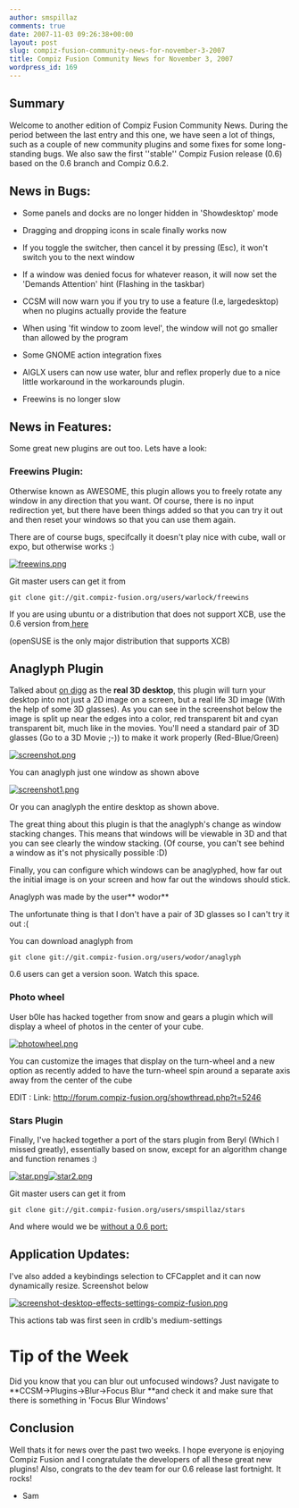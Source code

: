 ```yaml
---
author: smspillaz
comments: true
date: 2007-11-03 09:26:38+00:00
layout: post
slug: compiz-fusion-community-news-for-november-3-2007
title: Compiz Fusion Community News for November 3, 2007
wordpress_id: 169
---
```





## Summary


Welcome to another edition of Compiz Fusion Community News. During the period between the last entry and this one, we have seen a lot of things, such as a couple of new community plugins and some fixes for some long-standing bugs. We also saw the first ''stable'' Compiz Fusion release (0.6) based on the 0.6 branch and Compiz 0.6.2.


## News in Bugs:





	
  * Some panels and docks are no longer hidden in 'Showdesktop' mode

	
  * Dragging and dropping icons in scale finally works now

	
  * If you toggle the switcher, then cancel it by pressing  (Esc), it won't switch you to the next window

	
  * If a window was denied focus for whatever reason, it will now set the 'Demands Attention' hint (Flashing in the taskbar)

	
  * CCSM will now warn you if you try to use a feature (I.e, largedesktop) when no plugins actually provide the feature

	
  * When using 'fit window to zoom level', the window will not go smaller than allowed by the program

	
  * Some GNOME action integration fixes

	
  * AIGLX users can now use water, blur and reflex properly due to a nice little workaround in the workarounds plugin.

	
  * Freewins is no longer slow




## News in Features:


Some great new plugins are out too. Lets have a look:


### Freewins Plugin:


Otherwise known as AWESOME, this plugin allows you to freely rotate any window in any direction that you want. Of course, there is no input redirection yet, but there have been things added so that you can try it out and then reset your windows so that you can use them again.

There are of course bugs, specifcally it doesn't play nice with cube, wall or expo, but otherwise works :)

[![freewins.png](http://smspillaz.files.wordpress.com/2007/10/freewins.png)](http://smspillaz.files.wordpress.com/2007/10/freewins.png)

Git master users can get it from

    
    git clone git://git.compiz-fusion.org/users/warlock/freewins


If you are using ubuntu or a distribution that does not support XCB, use the 0.6 version from[ ](http://smspillaz.googlepages.com/freewins-0.3-0.6.zip)[here ](http://smspillaz.googlepages.com/freewins-0.3-0.6)

(openSUSE is the only major distribution that supports XCB)


## Anaglyph Plugin


Talked about [on digg](http://dev.compiz-fusion.org/~cyberorg/2007/11/01/introducing-the-real-3d-compiz/) as the **real 3D desktop**, this plugin will turn your desktop into not just a 2D image on a screen, but a real life 3D image (With the help of some 3D glasses). As you can see in the screenshot below the image is split up near the edges into a color, red transparent bit and cyan transparent bit, much like in the movies. You'll need a standard pair of 3D glasses (Go to a 3D Movie ;-)) to make it work properly (Red-Blue/Green)

[![screenshot.png](http://smspillaz.files.wordpress.com/2007/11/screenshot.png)](http://smspillaz.files.wordpress.com/2007/11/screenshot.png)

You can anaglyph just one window as shown above

[![screenshot1.png](http://smspillaz.files.wordpress.com/2007/11/screenshot1.png)](http://smspillaz.files.wordpress.com/2007/11/screenshot1.png)

Or you can anaglyph the entire desktop as shown above.

The great thing about this plugin is that the anaglyph's change as window stacking changes. This means that windows will be viewable in 3D and that you can see clearly the window stacking. (Of course, you can't see behind a window as it's not physically possible :D)

Finally, you can configure which windows can be anaglyphed, how far out the initial image is on your screen and how far out the windows should  stick.

Anaglyph was made by the user** wodor**

The unfortunate thing is that I don't have a pair of 3D glasses so I can't try it out :(

You can download anaglyph from

    
    git clone git://git.compiz-fusion.org/users/wodor/anaglyph


0.6 users can get a version soon. Watch this space.


### Photo wheel


User b0le has hacked together from snow and gears a plugin which will display a wheel of photos in the center of your cube.

[![photowheel.png](http://smspillaz.files.wordpress.com/2007/11/photowheel.png)](http://smspillaz.files.wordpress.com/2007/11/photowheel.png)

You can customize the images that display on the turn-wheel  and a new option as recently added to have the turn-wheel spin around a separate axis away from the center of the cube

EDIT : Link: [http://forum.compiz-fusion.org/showthread.php?t=5246 ](http://forum.compiz-fusion.org/showthread.php?t=5246)


### Stars Plugin


Finally, I've hacked together a port of the stars plugin from Beryl (Which I missed greatly), essentially based on snow, except for an algorithm change and function renames :)

[![star.png](http://smspillaz.files.wordpress.com/2007/11/star.png)](http://smspillaz.files.wordpress.com/2007/11/star.png)[![star2.png](http://smspillaz.files.wordpress.com/2007/11/star2.png)](http://smspillaz.files.wordpress.com/2007/11/star2.png)

Git master users can get it from

    
    git clone git://git.compiz-fusion.org/users/smspillaz/stars


And where would we be [without a 0.6 port:](http://smspillaz.googlepages.com/stars-0.6.zip)


## Application Updates:


I've also added a keybindings selection to CFCapplet and it can now dynamically resize. Screenshot below

[![screenshot-desktop-effects-settings-compiz-fusion.png](http://smspillaz.files.wordpress.com/2007/11/screenshot-desktop-effects-settings-compiz-fusion.png)](http://smspillaz.files.wordpress.com/2007/11/screenshot-desktop-effects-settings-compiz-fusion.png)

This actions tab was first seen in crdlb's medium-settings


# Tip of the Week


Did you know that you can blur out unfocused windows? Just navigate to **CCSM->Plugins->Blur->Focus Blur **and check it and make sure that there is something in 'Focus Blur Windows'


## Conclusion


Well thats it for news over the past two weeks. I hope everyone is enjoying Compiz Fusion and I congratulate the developers of all these great new plugins! Also, congrats to the dev team for our 0.6 release last fortnight. It rocks!

- Sam
